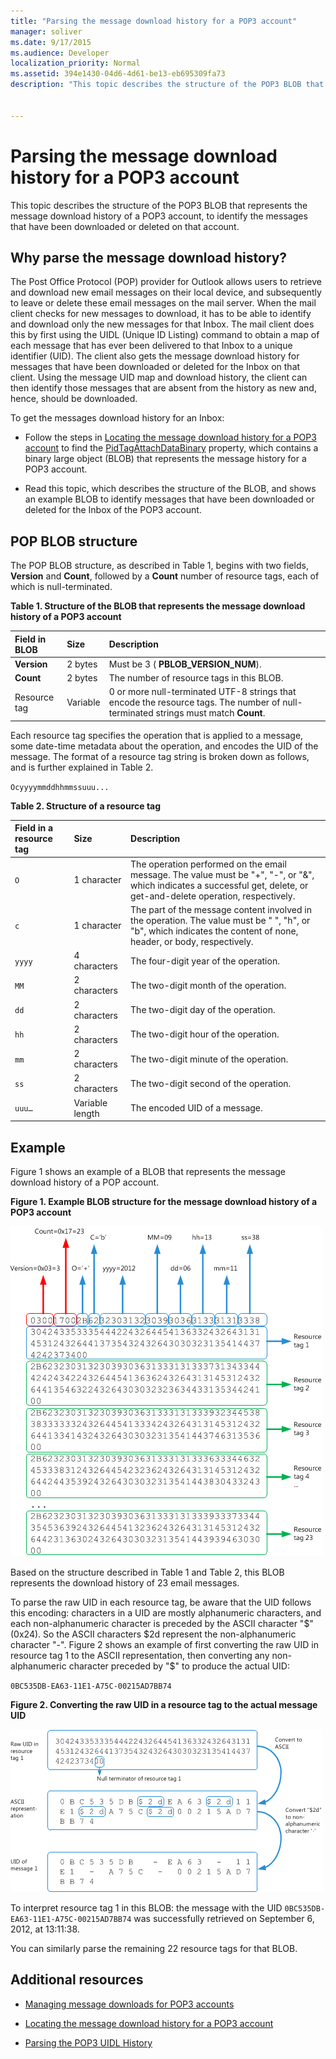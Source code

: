 ```yaml
---
title: "Parsing the message download history for a POP3 account"
manager: soliver
ms.date: 9/17/2015
ms.audience: Developer
localization_priority: Normal
ms.assetid: 394e1430-04d6-4d61-be13-eb695309fa73
description: "This topic describes the structure of the POP3 BLOB that represents the message download history of a POP3 account, to identify the messages that have been downloaded or deleted on that account."
 
 
---
```


# Parsing the message download history for a POP3 account

This topic describes the structure of the POP3 BLOB that represents the message download history of a POP3 account, to identify the messages that have been downloaded or deleted on that account.
  
## Why parse the message download history?
<a name="OL15Con_AuxRef_ParsingMsgsHistory_WhyParseHistory"> </a>

The Post Office Protocol (POP) provider for Outlook allows users to retrieve and download new email messages on their local device, and subsequently to leave or delete these email messages on the mail server. When the mail client checks for new messages to download, it has to be able to identify and download only the new messages for that Inbox. The mail client does this by first using the UIDL (Unique ID Listing) command to obtain a map of each message that has ever been delivered to that Inbox to a unique identifier (UID). The client also gets the message download history for messages that have been downloaded or deleted for the Inbox on that client. Using the message UID map and download history, the client can then identify those messages that are absent from the history as new and, hence, should be downloaded.
  
To get the messages download history for an Inbox:
  
- Follow the steps in [Locating the message download history for a POP3 account](locating-the-message-download-history-for-a-pop3-account.md) to find the [PidTagAttachDataBinary](http://msdn.microsoft.com/library/3b0a8b28-863e-4b96-a4c0-fdb8f40555b9%28Office.15%29.aspx) property, which contains a binary large object (BLOB) that represents the message history for a POP3 account. 
    
- Read this topic, which describes the structure of the BLOB, and shows an example BLOB to identify messages that have been downloaded or deleted for the Inbox of the POP3 account.
    
## POP BLOB structure
<a name="OL15Con_AuxRef_ParsingMsgsHistory_BLOBStructure"> </a>

The POP BLOB structure, as described in Table 1, begins with two fields, **Version** and **Count**, followed by a **Count** number of resource tags, each of which is null-terminated. 
  
**Table 1. Structure of the BLOB that represents the message download history of a POP3 account**

|**Field in BLOB**|**Size**|**Description**|
|:-----|:-----|:-----|
|**Version** <br/> |2 bytes  <br/> |Must be 3 ( **PBLOB_VERSION_NUM**).  <br/> |
|**Count** <br/> |2 bytes  <br/> |The number of resource tags in this BLOB.  <br/> |
|Resource tag  <br/> |Variable  <br/> |0 or more null-terminated UTF-8 strings that encode the resource tags. The number of null-terminated strings must match **Count**.  <br/> |
   
Each resource tag specifies the operation that is applied to a message, some date-time metadata about the operation, and encodes the UID of the message. The format of a resource tag string is broken down as follows, and is further explained in Table 2. 
  
 `Ocyyyymmddhhmmssuuu...`
  
**Table 2. Structure of a resource tag**

|**Field in a resource tag**|**Size**|**Description**|
|:-----|:-----|:-----|
| `O` <br/> |1 character  <br/> |The operation performed on the email message. The value must be "+", "-", or "&amp;", which indicates a successful get, delete, or get-and-delete operation, respectively.  <br/> |
| `c` <br/> |1 character  <br/> |The part of the message content involved in the operation. The value must be " ", "h", or "b", which indicates the content of none, header, or body, respectively.  <br/> |
| `yyyy` <br/> |4 characters  <br/> |The four-digit year of the operation.  <br/> |
| `MM` <br/> |2 characters  <br/> |The two-digit month of the operation.  <br/> |
| `dd` <br/> |2 characters  <br/> |The two-digit day of the operation.  <br/> |
| `hh` <br/> |2 characters  <br/> |The two-digit hour of the operation.  <br/> |
| `mm` <br/> |2 characters  <br/> |The two-digit minute of the operation.  <br/> |
| `ss` <br/> |2 characters  <br/> |The two-digit second of the operation.  <br/> |
| `uuu…` <br/> |Variable length  <br/> |The encoded UID of a message.  <br/> |
   
## Example
<a name="OL15Con_AuxRef_ParsingMsgsHistory_Example"> </a>

Figure 1 shows an example of a BLOB that represents the message download history of a POP account. 
  
**Figure 1. Example BLOB structure for the message download history of a POP3 account**

![BLOB for messages download history of POP3 account](media/OL15Con_AuxRef_ParsingMsgsHistory_Blob.gif)
  
Based on the structure described in Table 1 and Table 2, this BLOB represents the download history of 23 email messages.
  
To parse the raw UID in each resource tag, be aware that the UID follows this encoding: characters in a UID are mostly alphanumeric characters, and each non-alphanumeric character is preceded by the ASCII character "$" (0x24). So the ASCII characters $2d represent the non-alphanumeric character "-". Figure 2 shows an example of first converting the raw UID in resource tag 1 to the ASCII representation, then converting any non-alphanumeric character preceded by "$" to produce the actual UID:
  
 `0BC535DB-EA63-11E1-A75C-00215AD7BB74`
  
**Figure 2. Converting the raw UID in a resource tag to the actual message UID**

![Converting raw UID in BLOB to actual message UID](media/OL15Con_AuxRef_ParsingMsgsHistory_BlobRscTag.gif)
  
To interpret resource tag 1 in this BLOB: the message with the UID  `0BC535DB-EA63-11E1-A75C-00215AD7BB74` was successfully retrieved on September 6, 2012, at 13:11:38. 
  
You can similarly parse the remaining 22 resource tags for that BLOB.
  
## Additional resources
<a name="OL15Con_AuxRef_ParsingMsgsHistory_AdditionalRsc"> </a>

- [Managing message downloads for POP3 accounts](managing-message-downloads-for-pop3-accounts.md)
    
- [Locating the message download history for a POP3 account](locating-the-message-download-history-for-a-pop3-account.md)
    
- [Parsing the POP3 UIDL History](http://blogs.msdn.com/b/stephen_griffin/archive/2012/12/04/parsing-the-pop3-uidl-history.aspx)
    

